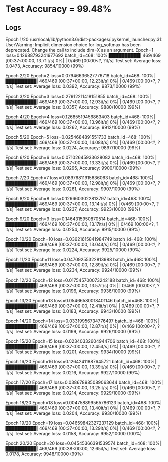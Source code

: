 # Test Accuracy = 99.48%

## Logs


Epoch 1/20
/usr/local/lib/python3.6/dist-packages/ipykernel_launcher.py:31: UserWarning: Implicit dimension choice for log_softmax has been deprecated. Change the call to include dim=X as an argument.
Epoch=1 loss=0.12688793241977692 batch_id=468: 100%|██████████| 469/469 [00:37<00:00, 13.71it/s]
  0%|          | 0/469 [00:00<?, ?it/s]
Test set: Average loss: 0.0473, Accuracy: 9854/10000 (99%)


Epoch 2/20
Epoch=2 loss=0.07946636527776718 batch_id=468: 100%|██████████| 469/469 [00:37<00:00, 12.23it/s]
  0%|          | 0/469 [00:00<?, ?it/s]
Test set: Average loss: 0.0392, Accuracy: 9873/10000 (99%)


Epoch 3/20
Epoch=3 loss=0.27912211418151855 batch_id=468: 100%|██████████| 469/469 [00:37<00:00, 12.93it/s]
  0%|          | 0/469 [00:00<?, ?it/s]
Test set: Average loss: 0.0357, Accuracy: 9880/10000 (99%)


Epoch 4/20
Epoch=4 loss=0.12685519456863403 batch_id=468: 100%|██████████| 469/469 [00:37<00:00, 13.96it/s]
  0%|          | 0/469 [00:00<?, ?it/s]
Test set: Average loss: 0.0262, Accuracy: 9912/10000 (99%)


Epoch 5/20
Epoch=5 loss=0.0254684891551733 batch_id=468: 100%|██████████| 469/469 [00:37<00:00, 14.08it/s]
  0%|          | 0/469 [00:00<?, ?it/s]
Test set: Average loss: 0.0274, Accuracy: 9897/10000 (99%)


Epoch 6/20
Epoch=6 loss=0.07102645933628082 batch_id=468: 100%|██████████| 469/469 [00:37<00:00, 13.33it/s]
  0%|          | 0/469 [00:00<?, ?it/s]
Test set: Average loss: 0.0295, Accuracy: 9900/10000 (99%)


Epoch 7/20
Epoch=7 loss=0.08976811915636063 batch_id=468: 100%|██████████| 469/469 [00:37<00:00, 12.98it/s]
  0%|          | 0/469 [00:00<?, ?it/s]
Test set: Average loss: 0.0261, Accuracy: 9907/10000 (99%)


Epoch 8/20
Epoch=8 loss=0.1266603022813797 batch_id=468: 100%|██████████| 469/469 [00:37<00:00, 13.14it/s]
  0%|          | 0/469 [00:00<?, ?it/s]
Test set: Average loss: 0.0237, Accuracy: 9923/10000 (99%)


Epoch 9/20
Epoch=9 loss=0.1464315950870514 batch_id=468: 100%|██████████| 469/469 [00:37<00:00, 13.17it/s]
  0%|          | 0/469 [00:00<?, ?it/s]
Test set: Average loss: 0.0254, Accuracy: 9915/10000 (99%)


Epoch 10/20
Epoch=10 loss=0.03621615841984749 batch_id=468: 100%|██████████| 469/469 [00:37<00:00, 13.04it/s]
  0%|          | 0/469 [00:00<?, ?it/s]
Test set: Average loss: 0.0224, Accuracy: 9925/10000 (99%)


Epoch 11/20
Epoch=11 loss=0.04709255322813988 batch_id=468: 100%|██████████| 469/469 [00:37<00:00, 12.89it/s]
  0%|          | 0/469 [00:00<?, ?it/s]
Test set: Average loss: 0.0234, Accuracy: 9924/10000 (99%)


Epoch 12/20
Epoch=12 loss=0.017545700073242188 batch_id=468: 100%|██████████| 469/469 [00:37<00:00, 13.57it/s]
  0%|          | 0/469 [00:00<?, ?it/s]
Test set: Average loss: 0.0196, Accuracy: 9936/10000 (99%)


Epoch 13/20
Epoch=13 loss=0.05466580018401146 batch_id=468: 100%|██████████| 469/469 [00:37<00:00, 12.41it/s]
  0%|          | 0/469 [00:00<?, ?it/s]
Test set: Average loss: 0.0183, Accuracy: 9943/10000 (99%)


Epoch 14/20
Epoch=14 loss=0.03319956734776497 batch_id=468: 100%|██████████| 469/469 [00:37<00:00, 12.87it/s]
  0%|          | 0/469 [00:00<?, ?it/s]
Test set: Average loss: 0.0199, Accuracy: 9926/10000 (99%)


Epoch 15/20
Epoch=15 loss=0.02340332604944706 batch_id=468: 100%|██████████| 469/469 [00:37<00:00, 12.45it/s]
  0%|          | 0/469 [00:00<?, ?it/s]
Test set: Average loss: 0.0201, Accuracy: 9934/10000 (99%)


Epoch 16/20
Epoch=16 loss=0.12642411887645721 batch_id=468: 100%|██████████| 469/469 [00:37<00:00, 13.39it/s]
  0%|          | 0/469 [00:00<?, ?it/s]
Test set: Average loss: 0.0216, Accuracy: 9927/10000 (99%)


Epoch 17/20
Epoch=17 loss=0.038678985089063644 batch_id=468: 100%|██████████| 469/469 [00:37<00:00, 13.25it/s]
  0%|          | 0/469 [00:00<?, ?it/s]
Test set: Average loss: 0.0214, Accuracy: 9929/10000 (99%)


Epoch 18/20
Epoch=18 loss=0.004758899565786123 batch_id=468: 100%|██████████| 469/469 [00:37<00:00, 13.40it/s]
  0%|          | 0/469 [00:00<?, ?it/s]
Test set: Average loss: 0.0204, Accuracy: 9930/10000 (99%)


Epoch 19/20
Epoch=19 loss=0.04659842327237129 batch_id=468: 100%|██████████| 469/469 [00:37<00:00, 13.29it/s]
  0%|          | 0/469 [00:00<?, ?it/s]
Test set: Average loss: 0.0158, Accuracy: 9952/10000 (100%)


Epoch 20/20
Epoch=20 loss=0.04545366391539574 batch_id=468: 100%|██████████| 469/469 [00:38<00:00, 12.65it/s]
Test set: Average loss: 0.0178, Accuracy: 9948/10000 (99%)
